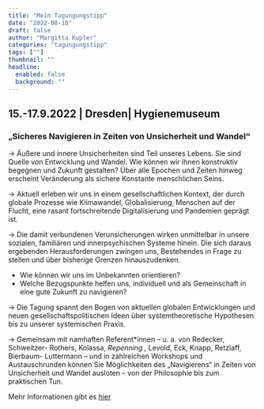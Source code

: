 ```yaml
---
title: "Mein Tagungungstipp"
date: "2022-08-10"
draft: false
author: "Margitta Kupler"
categories: "tagungungstipp"
tags: [""]
thumbnail: ""
headline:
  enabled: false
  background: ""
---
```


## 15.-17.9.2022 | Dresden| Hygienemuseum

### **„Sicheres Navigieren in Zeiten von Unsicherheit und Wandel“**

→ Äußere und innere Unsicherheiten sind Teil unseres Lebens. Sie sind Quelle
von Entwicklung und Wandel. Wie können wir ihnen konstruktiv begegnen und
Zukunft gestalten? Über alle Epochen und Zeiten hinweg erscheint Veränderung
als sichere Konstante menschlichen Seins.

<!--more-->


→ Aktuell erleben wir uns in einem gesellschaftlichen Kontext, der durch
globale Prozesse wie Klimawandel, Globalisierung, Menschen auf der Flucht,
eine rasant fortschreitende Digitalisierung und Pandemien geprägt ist.

→ Die damit verbundenen Verunsicherungen wirken unmittelbar in unsere
sozialen, familiären und innerpsychischen Systeme hinein. Die sich daraus
ergebenden Herausforderungen zwingen uns, Bestehendes in Frage zu stellen und
über bisherige Grenzen hinauszudenken.

  * Wie können wir uns im Unbekannten orientieren?
  * Welche Bezugspunkte helfen uns, individuell und als Gemeinschaft in eine gute Zukunft zu navigieren?

→ Die Tagung spannt den Bogen von aktuellen globalen Entwicklungen und neuen
gesellschaftspolitischen Ideen über systemtheoretische Hypothesen bis zu
unserer systemischen Praxis.

→ Gemeinsam mit namhaften Referent*innen – u. a. von Redecker, Schweitzer-
Rothers, Kolassa, _Repenning_ _,_ Levold, Eck, Knapp, Retzlaff, Bierbaum-
Luttermann – und in zahlreichen Workshops und Austauschrunden können Sie
Möglichkeiten des „Navigierens“ in Zeiten von Unsicherheit und Wandel ausloten
– von der Philosophie bis zum praktischen Tun.

Mehr Informationen gibt es [hier](https://www.dgsf-tagung-2022.de/?DGSF-Tagung-2022 "Jahrestagung")




